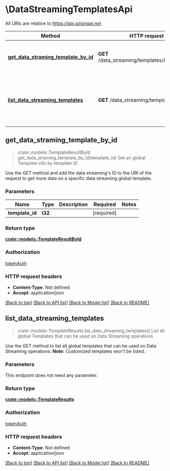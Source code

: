 # \DataStreamingTemplatesApi

All URIs are relative to *https://api.azionapi.net*

Method | HTTP request | Description
------------- | ------------- | -------------
[**get_data_straming_template_by_id**](DataStreamingTemplatesApi.md#get_data_straming_template_by_id) | **GET** /data_streaming/templates/{template_id} | Get an global Template info by template ID
[**list_data_streaming_templates**](DataStreamingTemplatesApi.md#list_data_streaming_templates) | **GET** /data_streaming/templates | List all global Templates that can be used on Data Streaming operations



## get_data_straming_template_by_id

> crate::models::TemplateResultById get_data_straming_template_by_id(template_id)
Get an global Template info by template ID

Use the GET method and add the data streaming's ID to the URI of the request to get more data on a specific data streaming global template.

### Parameters


Name | Type | Description  | Required | Notes
------------- | ------------- | ------------- | ------------- | -------------
**template_id** | **i32** |  | [required] |

### Return type

[**crate::models::TemplateResultById**](TemplateResultById.md)

### Authorization

[tokenAuth](../README.md#tokenAuth)

### HTTP request headers

- **Content-Type**: Not defined
- **Accept**: application/json

[[Back to top]](#) [[Back to API list]](../README.md#documentation-for-api-endpoints) [[Back to Model list]](../README.md#documentation-for-models) [[Back to README]](../README.md)


## list_data_streaming_templates

> crate::models::TemplateResults list_data_streaming_templates()
List all global Templates that can be used on Data Streaming operations

Use the GET method to list all global templates that can be used on Data Streaming operations.  **Note:** Customized templates won't be listed. 

### Parameters

This endpoint does not need any parameter.

### Return type

[**crate::models::TemplateResults**](TemplateResults.md)

### Authorization

[tokenAuth](../README.md#tokenAuth)

### HTTP request headers

- **Content-Type**: Not defined
- **Accept**: application/json

[[Back to top]](#) [[Back to API list]](../README.md#documentation-for-api-endpoints) [[Back to Model list]](../README.md#documentation-for-models) [[Back to README]](../README.md)

